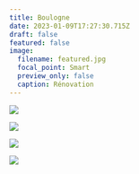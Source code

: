 ```yaml
---
title: Boulogne
date: 2023-01-09T17:27:30.715Z
draft: false
featured: false
image:
  filename: featured.jpg
  focal_point: Smart
  preview_only: false
  caption: Rénovation
---
```


![](jem-caofessart-8239.jpg)

![](jem-caofessart-8260.jpg)

![](jem-caofessart-8275.jpg)

![](jem-caofessart-8278.jpg)